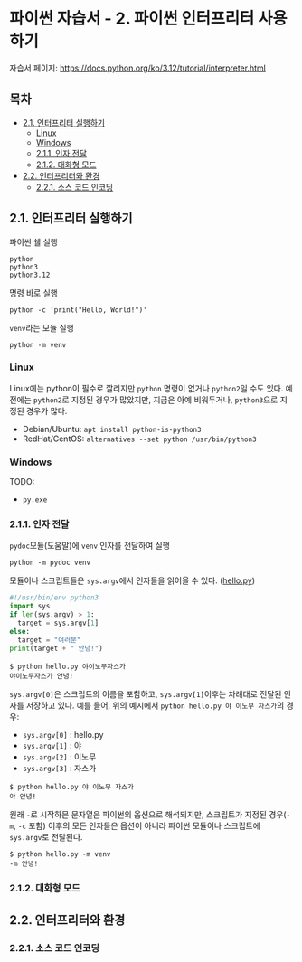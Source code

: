 # 파이썬 자습서 - 2. 파이썬 인터프리터 사용하기

자습서 페이지: https://docs.python.org/ko/3.12/tutorial/interpreter.html

## 목차

* [2.1. 인터프리터 실행하기](#21-인터프리터-실행하기)
  * [Linux](#linux)
  * [Windows](#windows)
  * [2.1.1. 인자 전달](#211-인자-전달)
  * [2.1.2. 대화형 모드](#212-대화형-모드)
* [2.2. 인터프리터와 환경](#22-인터프리터와-환경)
  * [2.2.1. 소스 코드 인코딩](#221-소스-코드-인코딩)

## 2.1. 인터프리터 실행하기

파이썬 쉘 실행

```shell
python
python3
python3.12
```

명령 바로 실행

```shell
python -c 'print("Hello, World!")'
```

`venv`라는 모듈 실행

```shell
python -m venv
```

### Linux

Linux에는 python이 필수로 깔리지만 `python` 명령이 없거나 `python2`일 수도 있다.
예전에는 `python2`로 지정된 경우가 많았지만, 지금은 아예 비워두거나, `python3`으로 지정된 경우가 많다.

* Debian/Ubuntu: `apt install python-is-python3`
* RedHat/CentOS: `alternatives --set python /usr/bin/python3`

### Windows

TODO:
* `py.exe`

### 2.1.1. 인자 전달

`pydoc`모듈(도움말)에 `venv` 인자를 전달하여 실행

```shell
python -m pydoc venv
```

모듈이나 스크립트들은 `sys.argv`에서 인자들을 읽어올 수 있다. ([hello.py](src/chapter02/hello.py))

```python
#!/usr/bin/env python3
import sys
if len(sys.argv) > 1:
  target = sys.argv[1]
else:
  target = "여러분"
print(target + " 안녕!")
```

```
$ python hello.py 야이노무자스가
야이노무자스가 안녕!
```

`sys.argv[0]`은 스크립트의 이름을 포함하고, `sys.argv[1]`이후는 차례대로 전달된 인자를 저장하고 있다.
예를 들어, 위의 예시에서 `python hello.py 야 이노무 자스가`의 경우:

* `sys.argv[0]` : hello.py
* `sys.argv[1]` : 야
* `sys.argv[2]` : 이노무
* `sys.argv[3]` : 자스가

```
$ python hello.py 야 이노무 자스가
야 안녕!
```

원래 `-`로 시작하믄 문자열은 파이썬의 옵션으로 해석되지만,
스크립트가 지정된 경우(`-m`, `-c` 포함) 이후의 모든 인자들은
옵션이 아니라 파이썬 모듈이나 스크립트에 `sys.argv`로 전달된다.

```
$ python hello.py -m venv
-m 안녕!
```

### 2.1.2. 대화형 모드


## 2.2. 인터프리터와 환경


### 2.2.1. 소스 코드 인코딩

